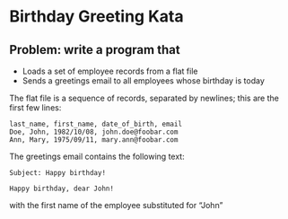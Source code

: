 # Birthday Greeting Kata

## Problem: write a program that

- Loads a set of employee records from a flat file
- Sends a greetings email to all employees whose birthday is today

The flat file is a sequence of records, separated by newlines; this are the first few lines:
```
last_name, first_name, date_of_birth, email
Doe, John, 1982/10/08, john.doe@foobar.com
Ann, Mary, 1975/09/11, mary.ann@foobar.com
```

The greetings email contains the following text:
```
Subject: Happy birthday!

Happy birthday, dear John!
```
with the first name of the employee substituted for “John”

